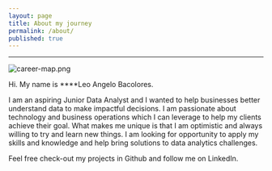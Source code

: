 ```yaml
---
layout: page
title: About my journey
permalink: /about/
published: true
---
```

***
![career-map.png]({{site.baseurl}}/images/career-map.png)


Hi. My name is ****Leo Angelo Bacolores.

I am an aspiring Junior Data Analyst and I wanted to help businesses better understand data to make impactful decisions. I am passionate about technology and business operations which I can leverage to help my clients achieve their goal. What makes me unique is that I am optimistic and always willing to try and learn new things. I am looking for opportunity to apply my skills and knowledge and help bring solutions to data analytics challenges.

Feel free check-out my projects in Github and follow me on LinkedIn.
